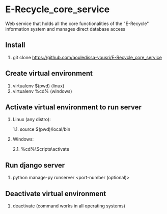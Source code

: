 # E-Recycle_core_service 

Web service that holds all the core functionalities of the "E-Recycle" information system and manages direct database access


## Install 

1. git clone https://github.com/aouledissa-yousri/E-Recycle_core_service

## Create virtual environment

1. virtualenv $(pwd) (linux)
2. virtualenv %cd% (windows)




## Activate virtual environment to run server

1. Linux (any distro): 

    1.1. source $(pwd)/local/bin

2. Windows: 

    2.1. %cd%\Scripts\activate

## Run django server 

1. python manage-py runserver <port-number (optional)>


## Deactivate virtual environment

1. deactivate (command works in all operating systems)

